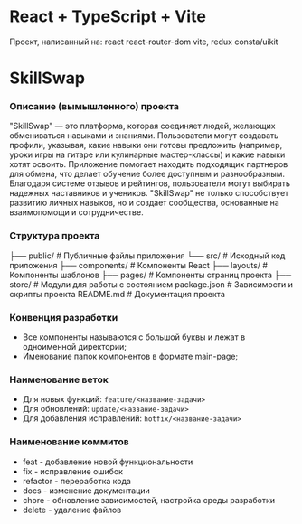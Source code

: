 # React + TypeScript + Vite
Проект, написанный на:
react
react-router-dom
vite, redux
consta/uikit

# SkillSwap

### Описание (вымышленного) проекта
"SkillSwap" — это платформа, которая соединяет людей, желающих обмениваться навыками и знаниями. Пользователи могут создавать профили, указывая, какие навыки они готовы предложить (например, уроки игры на гитаре или кулинарные мастер-классы) и какие навыки хотят освоить. Приложение помогает находить подходящих партнеров для обмена, что делает обучение более доступным и разнообразным. Благодаря системе отзывов и рейтингов, пользователи могут выбирать надежных наставников и учеников. "SkillSwap" не только способствует развитию личных навыков, но и создает сообщества, основанные на взаимопомощи и сотрудничестве.

### Структура проекта
├── public/                 # Публичные файлы приложения
└── src/                    # Исходный код приложения
    ├── components/         # Компоненты React
    ├── layouts/            # Компоненты шаблонов
    ├── pages/              # Компоненты страниц проекта
    ├── store/              # Модули для работы с состоянием
    package.json            # Зависимости и скрипты проекта
    README.md               # Документация проекта

### Конвенция разработки
- Все компоненты называются с большой буквы и лежат в одноименной директории;
- Именование папок компонентов в формате main-page;

### Наименование веток
- Для новых функций:
``feature/<название-задачи>``
- Для обновлений: ``update/<название-задачи>``
- Для добавления исправлений: ``hotfix/<название-задачи>``

### Наименование коммитов
- feat - добавление новой функциональности
- fix - исправление ошибок
- refactor - переработка кода
- docs - изменение документации
- chore - обновление зависимостей, настройка среды разработки
- delete - удаление файлов